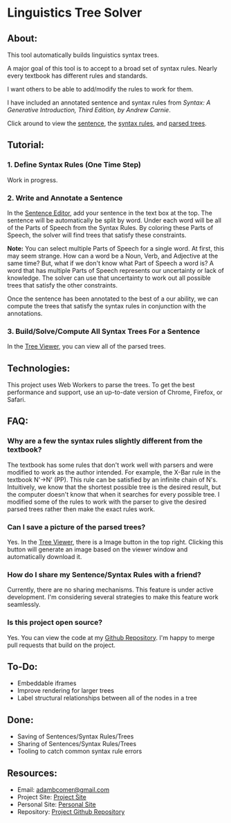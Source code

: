 # Linguistics Tree Solver

## About:

This tool automatically builds linguistics syntax trees.

A major goal of this tool is to accept to a broad set of syntax rules. Nearly every textbook has different rules and standards.

I want others to be able to add/modify the rules to work for them.

I have included an annotated sentence and syntax rules from _Syntax: A Generative Introduction, Third Edition, by Andrew Carnie_.

Click around to view the [sentence](https://lin-tree-solver.adambcomer.com/sentence), the [syntax rules](https://lin-tree-solver.adambcomer.com/rules), and [parsed trees](https://lin-tree-solver.adambcomer.com/viewer).

## Tutorial:

### 1. Define Syntax Rules (One Time Step)

Work in progress.

### 2. Write and Annotate a Sentence

In the [Sentence Editor](https://lin-tree-solver.adambcomer.com/sentence), add your sentence in the text box at the top. The sentence will be automatically be split by word. Under each word will be all of the Parts of Speech from the Syntax Rules. By coloring these Parts of Speech, the solver will find trees that satisfy these constraints.

**Note:** You can select multiple Parts of Speech for a single word. At first, this may seem strange. How can a word be a Noun, Verb, and Adjective at the same time? But, what if we don't know what Part of Speech a word is? A word that has multiple Parts of Speech represents our uncertainty or lack of knowledge. The solver can use that uncertainty to work out all possible trees that satisfy the other constraints.

Once the sentence has been annotated to the best of a our ability, we can compute the trees that satisfy the syntax rules in conjunction with the annotations.

### 3. Build/Solve/Compute All Syntax Trees For a Sentence

In the [Tree Viewer](https://lin-tree-solver.adambcomer.com/viewer), you can view all of the parsed trees.

## Technologies:

This project uses Web Workers to parse the trees. To get the best performance and support, use an up-to-date version of Chrome, Firefox, or Safari.

## FAQ:

### Why are a few the syntax rules slightly different from the textbook?

The textbook has some rules that don't work well with parsers and were modified to work as the author intended. For example, the X-Bar rule in the textbook N'&rarr;N' (PP). This rule can be satisfied by an infinite chain of N's. Intuitively, we know that the shortest possible tree is the desired result, but the computer doesn't know that when it searches for every possible tree. I modified some of the rules to work with the parser to give the desired parsed trees rather then make the exact rules work.

### Can I save a picture of the parsed trees?

Yes. In the [Tree Viewer](https://lin-tree-solver.adambcomer.com/viewer), there is a Image button in the top right. Clicking this button will generate an image based on the viewer window and automatically download it.

### How do I share my Sentence/Syntax Rules with a friend?

Currently, there are no sharing mechanisms. This feature is under active development. I'm considering several strategies to make this feature work seamlessly.

### Is this project open source?

Yes. You can view the code at my [Github Repository](https://github.com/adambcomer/lin-tree-solver). I'm happy to merge pull requests that build on the project.

## To-Do:

- Embeddable iframes
- Improve rendering for larger trees
- Label structural relationships between all of the nodes in a tree

## Done:

- Saving of Sentences/Syntax Rules/Trees
- Sharing of Sentences/Syntax Rules/Trees
- Tooling to catch common syntax rule errors

## Resources:

- Email: [adambcomer@gmail.com](mailto:adambcomer@gmail.com)
- Project Site: [Project Site](https://lin-tree-solver.adambcomer.com/)
- Personal Site: [Personal Site](https://adambcomer.com/)
- Repository: [Project Github Repository](https://github.com/adambcomer/lin-tree-solver)
